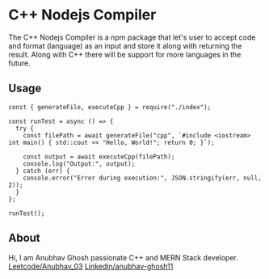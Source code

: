 # C++ Nodejs Compiler
The C++ Nodejs Compiler is a npm package that let's user to accept code and format (language) as an input and store it along with returning the result.
Along with C++ there will be support for more languages in the future.

## Usage
```
const { generateFile, executeCpp } = require("./index");

const runTest = async () => {
  try {
    const filePath = await generateFile("cpp", `#include <iostream>
int main() { std::cout << "Hello, World!"; return 0; }`);

    const output = await executeCpp(filePath);
    console.log("Output:", output);
  } catch (err) {
    console.error("Error during execution:", JSON.stringify(err, null, 2));
  }
};

runTest();
```

## About 
Hi, I am Anubhav Ghosh passionate C++ and MERN Stack developer.
[Leetcode/Anubhav_03](https://leetcode.com/u/Anubhav_03/)
[Linkedin/anubhav-ghosh11](https://www.linkedin.com/in/anubhav-ghosh11/)